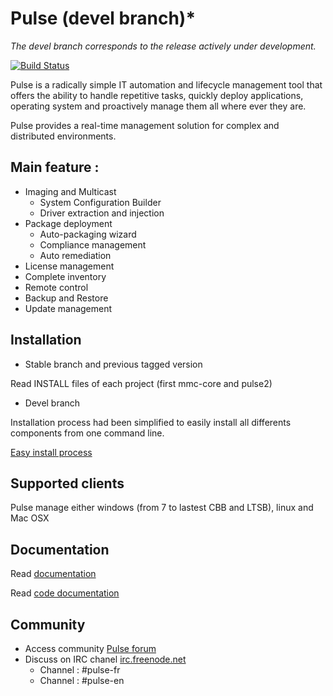 # Pulse (devel branch)*

*The devel branch corresponds to the release actively under development.*

[![Build Status](https://travis-ci.org/pulse-project/pulse2.svg?branch=master)](https://travis-ci.org/pulse-project/pulse2/branches)

Pulse is a radically simple IT automation and lifecycle management tool that offers the ability to handle repetitive tasks, quickly deploy applications, operating system and proactively manage them all where ever they are. 

Pulse provides a real-time management solution for complex and distributed environments.

## Main feature :

* Imaging and Multicast
  * System Configuration Builder
  * Driver extraction and injection
* Package deployment
  * Auto-packaging wizard
  * Compliance management
  * Auto remediation
* License management
* Complete inventory
* Remote control
* Backup and Restore
* Update management

## Installation

* Stable branch and previous tagged version

Read INSTALL files of each project (first mmc-core and pulse2) 

* Devel branch

Installation process had been simplified to easily install all differents components from one command line.

[Easy install process](https://github.com/pulse-project/tools/tree/master/install)


## Supported clients

Pulse manage either windows (from 7 to lastest CBB and LTSB), linux and Mac OSX 

## Documentation

Read [documentation](http://pulse-automation-tools.readthedocs.org/) 

Read [code documentation](http://doc.siveo.net/)

## Community

* Access community [Pulse forum](https://forum.pulse2.fr/)
* Discuss on IRC chanel [irc.freenode.net](irc.freenode.net)
  * Channel : #pulse-fr
  * Channel : #pulse-en

